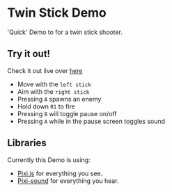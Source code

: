 # Twin Stick Demo

'Quick' Demo to for a twin stick shooter.

## Try it out!

Check it out live over [here](https://OptionalM.github.io/TwinStickDemo/)  

* Move with the `left stick`
* Aim with the `right stick`
* Pressing `A` spawns an enemy
* Hold down `R1` to fire
* Pressing `B` will toggle pause on/off
* Pressing `A` while in the pause screen toggles sound

## Libraries
Currently this Demo is using:
* [Pixi.js](http://www.pixijs.com/) for everything you see.
* [Pixi-sound](https://github.com/pixijs/pixi-sound) for everything you hear.
